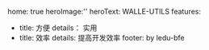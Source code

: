 home: true
heroImage:''
heroText: WALLE-UTILS
features:
  - title: 方便
    details： 实用
  - title: 效率
     details: 提高开发效率
footer: by ledu-bfe